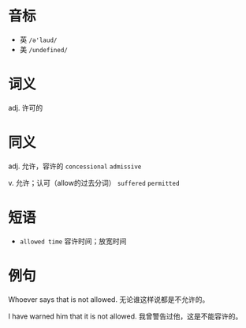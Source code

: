 # 音标

- 英 `/ə'laud/`
- 美 `/undefined/`

# 词义

adj. 许可的


# 同义

adj. 允许，容许的
`concessional` `admissive`

v. 允许；认可（allow的过去分词）
`suffered` `permitted`

# 短语

- `allowed time` 容许时间；放宽时间

# 例句

Whoever says that is not allowed.
无论谁这样说都是不允许的。

I have warned him that it is not allowed.
我曾警告过他，这是不能容许的。


